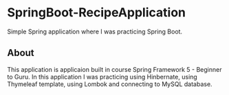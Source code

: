 # SpringBoot-RecipeApplication
Simple Spring application where I was practicing Spring Boot. 
## About 
This application is applicaion built in course Spring Framework 5 - Beginner to Guru. 
In this application I was practicing using Hinbernate, using Thymeleaf template, using Lombok and connecting to MySQL database. 
